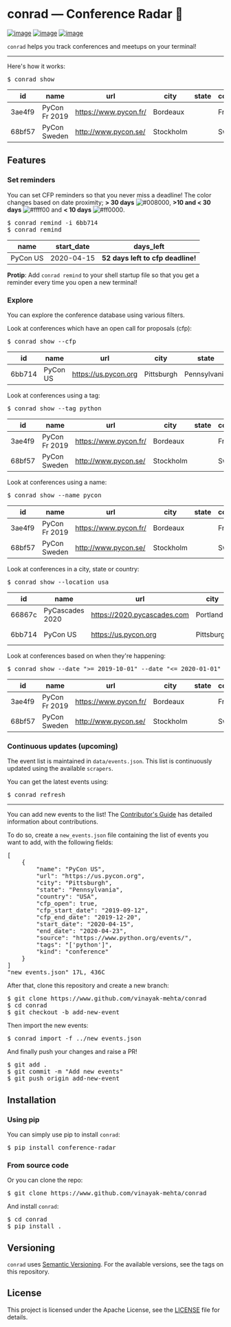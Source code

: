 # conrad — Conference Radar 📡

[![image](https://img.shields.io/pypi/v/conference-radar.svg)](https://pypi.org/project/conference-radar/) [![image](https://img.shields.io/pypi/pyversions/conference-radar.svg)](https://pypi.org/project/conference-radar/) [![image](https://img.shields.io/badge/code%20style-black-000000.svg)](https://github.com/ambv/black)

`conrad` helps you track conferences and meetups on your terminal!

---

Here's how it works:

<pre>
$ conrad show
</pre>

| id     | name               | url                               | city             | state  | country | start_date | end_date   |
|--------|--------------------|-----------------------------------|------------------|--------|---------|------------|------------|
| 3ae4f9 | PyCon Fr 2019      | https://www.pycon.fr/             | Bordeaux         |        | France  | 2019-10-31 | 2019-11-04 |
| 68bf57 | PyCon Sweden       | http://www.pycon.se/              | Stockholm        |        | Sweden  | 2019-10-31 | 2019-11-02 |

## Features

### Set reminders

You can set CFP reminders so that you never miss a deadline! The color changes based on date proximity; **> 30 days** ![#008000](https://placehold.it/15/008000/000000?text=+), **>10 and < 30 days** ![#ffff00](https://placehold.it/15/ffff00/000000?text=+) and **< 10 days** ![#ff0000](https://placehold.it/15/ff0000/000000?text=+).

<pre>
$ conrad remind -i 6bb714
$ conrad remind
</pre>

| name     | start_date | days_left                         |
|----------|------------|-----------------------------------|
| PyCon US | 2020-04-15 | **52 days left to cfp deadline!** |

**Protip**: Add `conrad remind` to your shell startup file so that you get a reminder every time you open a new terminal!

### Explore

You can explore the conference database using various filters.

Look at conferences which have an open call for proposals (cfp):

<pre>
$ conrad show --cfp
</pre>

| id     | name     | url                  | city       | state        | country | start_date | end_date   |
|--------|----------|----------------------|------------|--------------|---------|------------|------------|
| 6bb714 | PyCon US | https://us.pycon.org | Pittsburgh | Pennsylvania | USA     | 2020-04-15 | 2020-04-23 |

Look at conferences using a tag:

<pre>
$ conrad show --tag python
</pre>

| id     | name               | url                               | city             | state  | country | start_date | end_date   |
|--------|--------------------|-----------------------------------|------------------|--------|---------|------------|------------|
| 3ae4f9 | PyCon Fr 2019      | https://www.pycon.fr/             | Bordeaux         |        | France  | 2019-10-31 | 2019-11-04 |
| 68bf57 | PyCon Sweden       | http://www.pycon.se/              | Stockholm        |        | Sweden  | 2019-10-31 | 2019-11-02 |

Look at conferences using a name:

<pre>
$ conrad show --name pycon
</pre>

| id     | name               | url                               | city             | state  | country | start_date | end_date   |
|--------|--------------------|-----------------------------------|------------------|--------|---------|------------|------------|
| 3ae4f9 | PyCon Fr 2019      | https://www.pycon.fr/             | Bordeaux         |        | France  | 2019-10-31 | 2019-11-04 |
| 68bf57 | PyCon Sweden       | http://www.pycon.se/              | Stockholm        |        | Sweden  | 2019-10-31 | 2019-11-02 |

Look at conferences in a city, state or country:

<pre>
$ conrad show --location usa
</pre>

| id     | name               | url                               | city             | state  | country | start_date | end_date   |
|--------|--------------------|-----------------------------------|------------------|--------|---------|------------|------------|
| 66867c | PyCascades 2020      | https://2020.pycascades.com             | Portland         | Oregon | USA  | 2020-02-08 | 2020-02-10 |
| 6bb714 | PyCon US | https://us.pycon.org | Pittsburgh | Pennsylvania | USA     | 2020-04-15 | 2020-04-23 |

Look at conferences based on when they're happening:

<pre>
$ conrad show --date ">= 2019-10-01" --date "<= 2020-01-01"
</pre>

| id     | name               | url                               | city             | state  | country | start_date | end_date   |
|--------|--------------------|-----------------------------------|------------------|--------|---------|------------|------------|
| 3ae4f9 | PyCon Fr 2019      | https://www.pycon.fr/             | Bordeaux         |        | France  | 2019-10-31 | 2019-11-04 |
| 68bf57 | PyCon Sweden       | http://www.pycon.se/              | Stockholm        |        | Sweden  | 2019-10-31 | 2019-11-02 |

### Continuous updates (upcoming)

The event list is maintained in `data/events.json`. This list is continuously updated using the available `scrapers`.

You can get the latest events using:

<pre>
$ conrad refresh
</pre>

---

You can add new events to the list! The [Contributor's Guide](CONTRIBUTING.md) has detailed information about contributions.

To do so, create a `new_events.json` file containing the list of events you want to add, with the following fields:

<pre>
[
    {
        "name": "PyCon US",
        "url": "https://us.pycon.org",
        "city": "Pittsburgh",
        "state": "Pennsylvania",
        "country": "USA",
        "cfp_open": true,
        "cfp_start_date": "2019-09-12",
        "cfp_end_date": "2019-12-20",
        "start_date": "2020-04-15",
        "end_date": "2020-04-23",
        "source": "https://www.python.org/events/",
        "tags": "['python']",
        "kind": "conference"
    }
]
"new_events.json" 17L, 436C
</pre>

After that, clone this repository and create a new branch:

<pre>
$ git clone https://www.github.com/vinayak-mehta/conrad
$ cd conrad
$ git checkout -b add-new-event
</pre>

Then import the new events:

<pre>
$ conrad import -f ../new_events.json
</pre>

And finally push your changes and raise a PR!
<pre>
$ git add .
$ git commit -m "Add new events"
$ git push origin add-new-event
</pre>

## Installation

### Using pip

You can simply use pip to install `conrad`:

<pre>
$ pip install conference-radar
</pre>

### From source code

Or you can clone the repo:

<pre>
$ git clone https://www.github.com/vinayak-mehta/conrad
</pre>

And install `conrad`:

<pre>
$ cd conrad
$ pip install .
</pre>

## Versioning

`conrad` uses [Semantic Versioning](https://semver.org/). For the available versions, see the tags on this repository.

## License

This project is licensed under the Apache License, see the [LICENSE](https://github.com/vinayak-mehta/conrad/blob/master/LICENSE) file for details.
